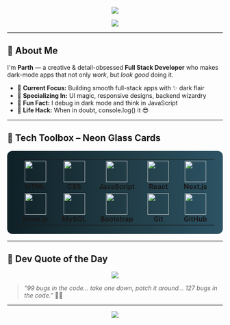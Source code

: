 <!-- 🌌 Glowing Wave Header -->
<p align="center">
  <img src="https://capsule-render.vercel.app/api?type=waving&height=200&text=Hey%20👋%20I'm%20Parth!&fontAlign=40&fontAlignY=35&color=0ff&animation=fadeIn&desc=Full%20Stack%20Dev%20%7C%20Dark%20Theme%20Fan%20%7C%20Bug%20Fixer%20Extraordinaire&descSize=20&descAlign=50&descAlignY=60&fontColor=ffffff&descColor=ffffff&background=gradient&gradientFrom=0e0e0e&gradientTo=1a1a1a" />
</p>

<!-- 🧠 Typing Title -->
<p align="center">
  <img src="https://readme-typing-svg.demolab.com?font=Fira+Code&weight=600&size=22&pause=1000&color=00F7FF&center=true&vCenter=true&width=500&lines=I+build+cool+web+apps.;Dark+themes+are+my+superpower.;React+%2F+Next.js+%2F+Node.js+%2F+MySQL;I+ship+UIs+that+feel+smooth+AF." />
</p>

---

## 🧠 About Me

I'm **Parth** — a creative & detail-obsessed **Full Stack Developer** who makes dark-mode apps that not only *work*, but *look good* doing it.

- 🚀 **Current Focus:** Building smooth full-stack apps with ✨ dark flair  
- 🧩 **Specializing In:** UI magic, responsive designs, backend wizardry  
- 🧠 **Fun Fact:** I debug in dark mode and think in JavaScript  
- 🧠 **Life Hack:** When in doubt, console.log() it 😎

---

## 🔧 Tech Toolbox – Neon Glass Cards

<div align="center">
  <table style="background: linear-gradient(to right, #0f2027, #203a43, #2c5364); border-radius: 12px; padding: 20px;">
    <tr>
      <td align="center" width="120">
        <img src="https://skillicons.dev/icons?i=html" width="50" />
        <br><b>HTML</b>
      </td>
      <td align="center" width="120">
        <img src="https://skillicons.dev/icons?i=css" width="50" />
        <br><b>CSS</b>
      </td>
      <td align="center" width="120">
        <img src="https://skillicons.dev/icons?i=javascript" width="50" />
        <br><b>JavaScript</b>
      </td>
      <td align="center" width="120">
        <img src="https://skillicons.dev/icons?i=react" width="50" />
        <br><b>React</b>
      </td>
      <td align="center" width="120">
        <img src="https://skillicons.dev/icons?i=nextjs" width="50" />
        <br><b>Next.js</b>
      </td>
    </tr>
    <tr>
      <td align="center" width="120">
        <img src="https://skillicons.dev/icons?i=nodejs" width="50" />
        <br><b>Node.js</b>
      </td>
      <td align="center" width="120">
        <img src="https://skillicons.dev/icons?i=mysql" width="50" />
        <br><b>MySQL</b>
      </td>
      <td align="center" width="120">
        <img src="https://skillicons.dev/icons?i=bootstrap" width="50" />
        <br><b>Bootstrap</b>
      </td>
      <td align="center" width="120">
        <img src="https://skillicons.dev/icons?i=git" width="50" />
        <br><b>Git</b>
      </td>
      <td align="center" width="120">
        <img src="https://skillicons.dev/icons?i=github" width="50" />
        <br><b>GitHub</b>
      </td>
    </tr>
  </table>
</div>

---

## 💬 Dev Quote of the Day

<p align="center">
  <img src="https://readme-jokes.vercel.app/api?hideBorder&bgColor=%230d1117&textColor=%23c9d1d9&titleColor=%230ff&codeColor=%23f81ce5" />
</p>

> _“99 bugs in the code... take one down, patch it around... 127 bugs in the code.”_ 🤹‍♂️

---

<!-- 🎇 Footer Banner -->
<p align="center">
  <img src="https://capsule-render.vercel.app/api?type=waving&color=0ff&height=100&section=footer&animation=fadeIn" />
</p>
